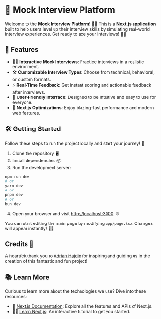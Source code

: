 # 🚀 Mock Interview Platform

Welcome to the **Mock Interview Platform**! 🎤💼 This is a **Next.js application** built to help users level up their interview skills by simulating real-world interview experiences. Get ready to ace your interviews! 💪✨

## 🌟 Features

- 🧑‍💻 **Interactive Mock Interviews**: Practice interviews in a realistic environment.
- 🛠️ **Customizable Interview Types**: Choose from technical, behavioral, or custom formats.
- ⚡ **Real-Time Feedback**: Get instant scoring and actionable feedback after interviews.
- 🎨 **User-Friendly Interface**: Designed to be intuitive and easy to use for everyone.
- 🚀 **Next.js Optimizations**: Enjoy blazing-fast performance and modern web features.

## 🛠️ Getting Started

Follow these steps to run the project locally and start your journey! 🏁

1. Clone the repository. 🖥️
2. Install dependencies. 📦
3. Run the development server:

```bash
npm run dev
# or
yarn dev
# or
pnpm dev
# or
bun dev
```

4. Open your browser and visit [http://localhost:3000](http://localhost:3000). 🌐

You can start editing the main page by modifying `app/page.tsx`. Changes will appear instantly! 🔄✨

## Credits 🙌

A heartfelt thank you to [Adrian Hajdin](https://github.com/adrianhajdin) for inspiring and guiding us in the creation of this fantastic and fun project!

## 📚 Learn More

Curious to learn more about the technologies we use? Dive into these resources:
- 📖 [Next.js Documentation](https://nextjs.org/docs): Explore all the features and APIs of Next.js.
- 🧑‍🏫 [Learn Next.js](https://nextjs.org/learn): An interactive tutorial to get you started.